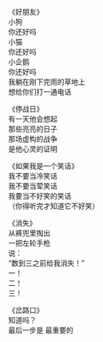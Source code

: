 《好朋友》  
小狗  
你还好吗  
小猫  
你还好吗  
小企鹅  
你还好吗  
我躺在刚下完雨的草地上  
想给你们打一通电话

《停战日》  
有一天他会想起  
那些亮亮的日子  
那场虚构的战争  
是他心灵的证明

《如果我是一个笑话》  
我不要当冷笑话  
我不要当荤笑话  
我要当不好笑的笑话  
（你得听完才知道它不好笑）

《消失》  
从裤兜里掏出  
一把左轮手枪  
说：  
“数到三之前给我消失！”  
一！  
二！  
三！

《岔路口》  
知道吗？  
最后一步是
最重要的